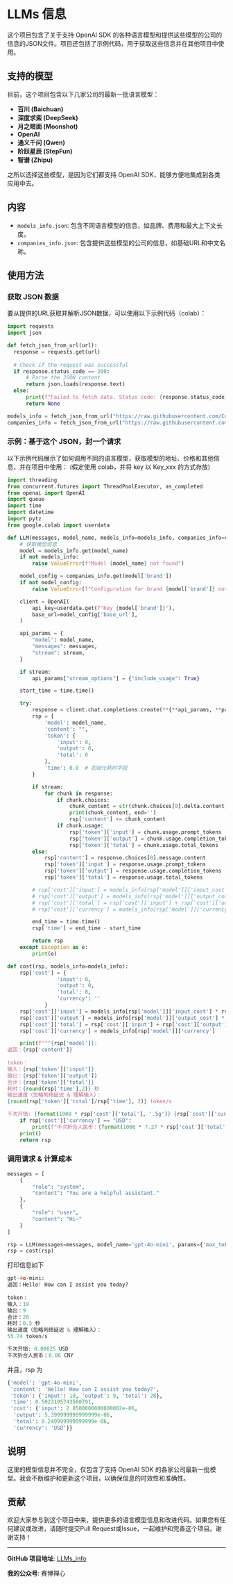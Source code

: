 # LLMs 信息

这个项目包含了关于支持 OpenAI SDK 的各种语言模型和提供这些模型的公司的信息的JSON文件。项目还包括了示例代码，用于获取这些信息并在其他项目中使用。

## 支持的模型

目前，这个项目包含以下几家公司的最新一批语言模型：

- **百川 (Baichuan)**
- **深度求索 (DeepSeek)**
- **月之暗面 (Moonshot)**
- **OpenAI**
- **通义千问 (Qwen)**
- **阶跃星辰 (StepFun)**
- **智谱 (Zhipu)**

之所以选择这些模型，是因为它们都支持 OpenAI SDK，能够方便地集成到各类应用中去。

## 内容

- `models_info.json`: 包含不同语言模型的信息，如品牌、费用和最大上下文长度。
- `companies_info.json`: 包含提供这些模型的公司的信息，如基础URL和中文名称。

## 使用方法

### 获取 JSON 数据

要从提供的URL获取并解析JSON数据，可以使用以下示例代码（colab）：

```python
import requests
import json

def fetch_json_from_url(url):
  response = requests.get(url)
  
  # Check if the request was successful
  if response.status_code == 200:
      # Parse the JSON content
      return json.loads(response.text)
  else:
      print(f"Failed to fetch data. Status code: {response.status_code}")
      return None

models_info = fetch_json_from_url("https://raw.githubusercontent.com/CocoSgt/LLMs_info/main/models_info.json")
companies_info = fetch_json_from_url("https://raw.githubusercontent.com/CocoSgt/LLMs_info/main/companies_info.json")
```

### 示例：基于这个 JSON，封一个请求

以下示例代码展示了如何调用不同的语言模型，获取模型的地址、价格和其他信息，并在项目中使用：
(假定使用 colab，并将 key 以 Key_xxx 的方式存放)
```python
import threading
from concurrent.futures import ThreadPoolExecutor, as_completed
from openai import OpenAI
import queue
import time
import datetime
import pytz
from google.colab import userdata

def LLM(messages, model_name, models_info=models_info, companies_info=companies_info, params={}, stream=False):
    # 获取模型信息
    model = models_info.get(model_name)
    if not models_info:
        raise ValueError(f"Model {model_name} not found")

    model_config = companies_info.get(model['brand'])
    if not model_config:
        raise ValueError(f"Configuration for brand {model['brand']} not found")

    client = OpenAI(
        api_key=userdata.get(f"Key_{model['brand']}"),
        base_url=model_config['base_url'],
    )

    api_params = {
        "model": model_name,
        "messages": messages,
        "stream": stream,
    }

    if stream:
        api_params["stream_options"] = {"include_usage": True}  

    start_time = time.time()

    try:
        response = client.chat.completions.create(**{**api_params, **params})
        rsp = {
            'model': model_name,
            'content': "",
            'token': {
                'input': 0,
                'output': 0,
                'total': 0
            },
            'time': 0.0  # 初始化耗时字段
        }

        if stream:
            for chunk in response:
                if chunk.choices:
                    chunk_content = str(chunk.choices[0].delta.content)
                    print(chunk_content, end='')
                    rsp['content'] += chunk_content
                if chunk.usage:
                    rsp['token']['input'] = chunk.usage.prompt_tokens
                    rsp['token']['output'] = chunk.usage.completion_tokens
                    rsp['token']['total'] = chunk.usage.total_tokens
        else:
            rsp['content'] = response.choices[0].message.content
            rsp['token']['input'] = response.usage.prompt_tokens
            rsp['token']['output'] = response.usage.completion_tokens
            rsp['token']['total'] = response.usage.total_tokens

        # rsp['cost']['input'] = models_info[rsp['model']]['input_cost'] * rsp['token']['input'] / 1_000_000
        # rsp['cost']['output'] = models_info[rsp['model']]['output_cost'] * rsp['token']['output'] / 1_000_000
        # rsp['cost']['total'] = rsp['cost']['input'] + rsp['cost']['output']
        # rsp['cost']['currency'] = models_info[rsp['model']]['currency']

        end_time = time.time()
        rsp['time'] = end_time - start_time

        return rsp
    except Exception as e:
        print(e)

def cost(rsp, models_info=models_info):
    rsp['cost'] = {
                'input': 0,
                'output': 0,
                'total': 0,
                'currency': ''
            }
    rsp['cost']['input'] = models_info[rsp['model']]['input_cost'] * rsp['token']['input'] / 1_000_000
    rsp['cost']['output'] = models_info[rsp['model']]['output_cost'] * rsp['token']['output'] / 1_000_000
    rsp['cost']['total'] = rsp['cost']['input'] + rsp['cost']['output']
    rsp['cost']['currency'] = models_info[rsp['model']]['currency']

    print(f"""{rsp['model']}:
返回：{rsp['content']}
          
token：
输入：{rsp['token']['input']}
输出：{rsp['token']['output']}
合计：{rsp['token']['total']}    
耗时：{round(rsp['time'],2)} 秒
输出速度（忽略网络延迟 & 理解输入）：
{round(rsp['token']['total']/rsp['time'], 2)} token/s

千次开销: {format(1000 * rsp['cost']['total'], '.5g')} {rsp['cost']['currency']}""")
    if rsp['cost']['currency'] == "USD":
        print(f"千次折合人民币：{format(1000 * 7.27 * rsp['cost']['total'], '.3g')} CNY")
    print()
    return rsp
```



### 调用请求 & 计算成本
```python
messages = [
    {
        "role": "system",
        "content": "You are a helpful assistant."
    },
    {
        "role": "user",
        "content": "Hi~"
    }
]

rsp = LLM(messages=messages, model_name='gpt-4o-mini', params={'max_tokens':4096})
rsp = cost(rsp)
```

打印信息如下
```python
gpt-4o-mini:
返回：Hello! How can I assist you today?
          
token：
输入：19
输出：9
合计：28    
耗时：0.5 秒
输出速度（忽略网络延迟 & 理解输入）：
55.74 token/s

千次开销: 0.00825 USD
千次折合人民币：0.06 CNY
```

并且，rsp 为
```python
{'model': 'gpt-4o-mini',
 'content': 'Hello! How can I assist you today?',
 'token': {'input': 19, 'output': 9, 'total': 28},
 'time': 0.5023195743560791,
 'cost': {'input': 2.8500000000000002e-06,
  'output': 5.399999999999999e-06,
  'total': 8.249999999999999e-06,
  'currency': 'USD'}}
```


## 说明

这里的模型信息并不完全，仅包含了支持 OpenAI SDK 的各家公司最新一批模型。我会不断维护和更新这个项目，以确保信息的时效性和准确性。


## 贡献

欢迎大家参与到这个项目中来，提供更多的语言模型信息和改进代码。如果您有任何建议或改进，请随时提交Pull Request或Issue，一起维护和完善这个项目。谢谢支持！


---

**GitHub 项目地址**: [LLMs_info](https://github.com/CocoSgt/LLMs_info)

**我的公众号**: 赛博禅心

